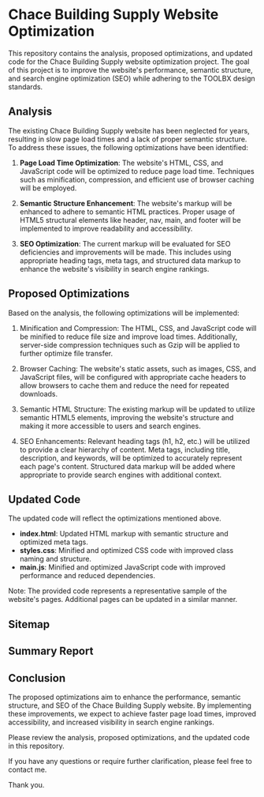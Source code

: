 # Chace Building Supply Website Optimization

This repository contains the analysis, proposed optimizations, and updated code for the Chace Building Supply website optimization project. The goal of this project is to improve the website's performance, semantic structure, and search engine optimization (SEO) while adhering to the TOOLBX design standards.

## Analysis

The existing Chace Building Supply website has been neglected for years, resulting in slow page load times and a lack of proper semantic structure. To address these issues, the following optimizations have been identified:

1. **Page Load Time Optimization**: The website's HTML, CSS, and JavaScript code will be optimized to reduce page load time. Techniques such as minification, compression, and efficient use of browser caching will be employed.

2. **Semantic Structure Enhancement**: The website's markup will be enhanced to adhere to semantic HTML practices. Proper usage of HTML5 structural elements like header, nav, main, and footer will be implemented to improve readability and accessibility.

3. **SEO Optimization**: The current markup will be evaluated for SEO deficiencies and improvements will be made. This includes using appropriate heading tags, meta tags, and structured data markup to enhance the website's visibility in search engine rankings.

## Proposed Optimizations

Based on the analysis, the following optimizations will be implemented:

1. Minification and Compression: The HTML, CSS, and JavaScript code will be minified to reduce file size and improve load times. Additionally, server-side compression techniques such as Gzip will be applied to further optimize file transfer.

2. Browser Caching: The website's static assets, such as images, CSS, and JavaScript files, will be configured with appropriate cache headers to allow browsers to cache them and reduce the need for repeated downloads.

3. Semantic HTML Structure: The existing markup will be updated to utilize semantic HTML5 elements, improving the website's structure and making it more accessible to users and search engines.

4. SEO Enhancements: Relevant heading tags (h1, h2, etc.) will be utilized to provide a clear hierarchy of content. Meta tags, including title, description, and keywords, will be optimized to accurately represent each page's content. Structured data markup will be added where appropriate to provide search engines with additional context.

## Updated Code

The updated code will reflect the optimizations mentioned above. 

- **index.html**: Updated HTML markup with semantic structure and optimized meta tags.
- **styles.css**: Minified and optimized CSS code with improved class naming and structure.
- **main.js**: Minified and optimized JavaScript code with improved performance and reduced dependencies.

Note: The provided code represents a representative sample of the website's pages. Additional pages can be updated in a similar manner.

## Sitemap



## Summary Report



## Conclusion

The proposed optimizations aim to enhance the performance, semantic structure, and SEO of the Chace Building Supply website. By implementing these improvements, we expect to achieve faster page load times, improved accessibility, and increased visibility in search engine rankings.

Please review the analysis, proposed optimizations, and the updated code in this repository. 

If you have any questions or require further clarification, please feel free to contact me.

Thank you.

